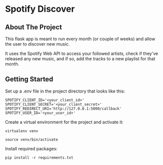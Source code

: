 # Spotify Discover

## About The Project
This flask app is meant to run every month (or couple of weeks) and allow the user to discover new music.

It uses the Spotify Web API to access your followed artists, check if they've released any new music, and if so, add the tracks to a new playlist for that month.

## Getting Started
Set up a .env file in the project directory that looks like this:
```
SPOTIFY_CLIENT_ID='<your_client_id>'
SPOTIFY_CLIENT_SECRET='<your_client_secret>'
SPOTIFY_REDIRECT_URI='http://127.0.0.1:5000/callback'
SPOTIFY_USER_ID='<your_user_id>'
```

Create a virtual environment for the project and activate it:
```
virtualenv venv
```
```
source venv/bin/activate
```

Install required packages:
```
pip install -r requirements.txt
```
